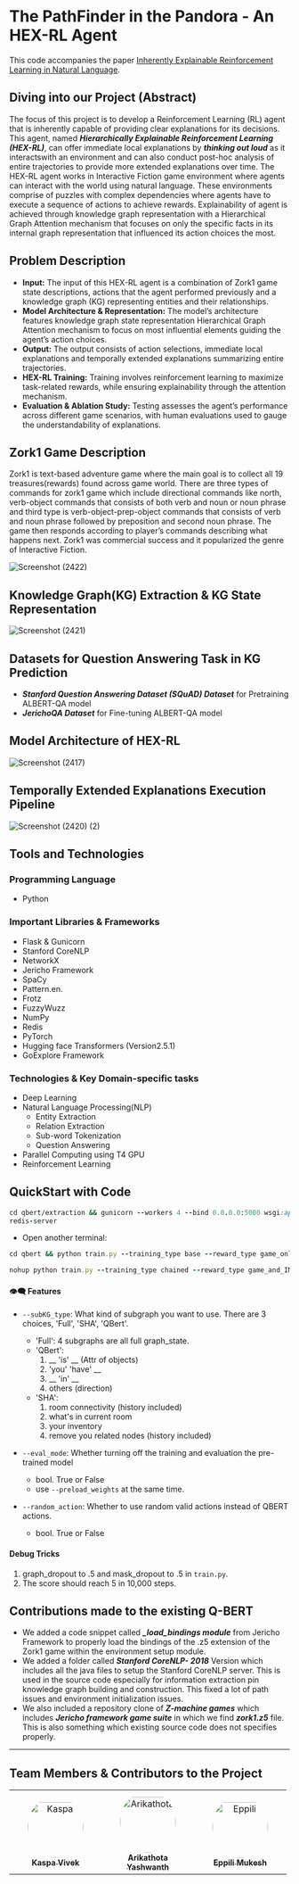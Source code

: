 # The PathFinder in the Pandora - An HEX-RL Agent

This code accompanies the paper [Inherently Explainable Reinforcement Learning in Natural Language](https://arxiv.org/abs/2112.08907).

## Diving into our Project (Abstract)

 The focus of this project is to develop a Reinforcement Learning (RL) agent that is inherently capable of providing clear explanations for its decisions. This agent, named ***Hierarchically Explainable Reinforcement Learning (HEX-RL)***, can offer immediate local explanations by ***thinking out loud*** as it interactswith an environment and can also conduct post-hoc analysis of entire trajectories to provide more extended explanations over time. The HEX-RL agent works in Interactive Fiction game environment where agents can interact with the world using natural language. These environments comprise of puzzles with complex dependencies where agents have to execute a sequence of actions to achieve rewards. Explainability of agent is achieved through knowledge graph representation with a Hierarchical Graph Attention mechanism that focuses on only the specific facts in its internal graph representation that influenced its action choices the most.

 ## Problem Description

-  **Input:** The input of this HEX-RL agent is a combination of Zork1 game state descriptions, actions that the agent performed previously and a knowledge graph (KG) representing entities and their relationships.
-  **Model Architecture & Representation:** The model’s architecture features knowledge graph state representation Hierarchical Graph Attention mechanism to focus on most influential elements guiding the agent’s action choices.
-   **Output:** The output consists of action selections, immediate local explanations and temporally extended explanations summarizing entire trajectories.
-   **HEX-RL Training:** Training involves reinforcement learning to maximize task-related rewards, while ensuring explainability through the attention mechanism.
-   **Evaluation & Ablation Study:** Testing assesses the agent’s performance across different game scenarios, with human evaluations used to gauge the understandability of explanations.

## Zork1 Game Description

Zork1 is text-based adventure game where the main goal is to collect all 19 treasures(rewards) found across game world. There are three types of commands for zork1 game which include directional commands like north, verb-object commands that consists of both verb and noun or noun phrase and third type is verb-object-prep-object commands that consists of verb and noun phrase followed by preposition and second noun phrase. The game then responds according to player’s commands describing what happens next. Zork1 was commercial success and it popularized the genre of Interactive Fiction.

![Screenshot (2422)](https://github.com/Vivekkaspa/EPICS-II-MiniProject/assets/110654004/78519e56-4eb8-4b81-83ee-031b6426b7fc)




## Knowledge Graph(KG) Extraction & KG State Representation

![Screenshot (2421)](https://github.com/Vivekkaspa/EPICS-II-MiniProject/assets/110654004/156ea783-1c7d-41f2-9e57-49a3ffef153b)


## Datasets for Question Answering Task in KG Prediction

- ***Stanford Question Answering Dataset (SQuAD) Dataset***  for Pretraining ALBERT-QA model
-  ***JerichoQA Dataset*** for Fine-tuning ALBERT-QA model


## Model Architecture of HEX-RL

![Screenshot (2417)](https://github.com/Vivekkaspa/EPICS-II-MiniProject/assets/110654004/f96b338a-361a-47f2-8b73-703bc47df293) 

## Temporally Extended Explanations Execution Pipeline
![Screenshot (2420) (2)](https://github.com/Vivekkaspa/EPICS-II-MiniProject/assets/110654004/fc2cb92e-6216-4e64-9f57-72a7fc064204)




## Tools and Technologies

### Programming Language 

- Python

### Important Libraries & Frameworks

-  Flask & Gunicorn
-  Stanford CoreNLP
-  NetworkX
-  Jericho Framework
-   SpaCy
-  Pattern.en.
-   Frotz
-   FuzzyWuzz
-    NumPy
-  Redis
-   PyTorch
-    Hugging face Transformers (Version2.5.1)
-    GoExplore Framework

###  Technologies & Key Domain-specific tasks

-  Deep Learning
-   Natural Language Processing(NLP)
    -  Entity Extraction
    -  Relation Extraction
    -   Sub-word Tokenization
    - Question Answering
-  Parallel Computing using T4 GPU
-   Reinforcement Learning



## QuickStart with Code

```ruby
cd qbert/extraction && gunicorn --workers 4 --bind 0.0.0.0:5000 wsgi:app
redis-server
```

* Open another terminal:
```ruby
cd qbert && python train.py --training_type base --reward_type game_only  --subKG_type QBert
```
```ruby
nohup python train.py --training_type chained --reward_type game_and_IM  --subKG_type QBert --batch_size 2 --seed 0 --preload_weights Q-BERT/qbert/logs/qbert.pt --eval_mode --graph_dropout 0 --mask_dropout 0 --dropout_ratio 0
```

#### :eye_speech_bubble: Features
* `--subKG_type`: What kind of subgraph you want to use. There are 3 choices, 'Full', 'SHA', 'QBert'.
    * 'Full': 4 subgraphs are all full graph_state.
    * 'QBert':
        1. __ 'is' __ (Attr of objects)
        2. 'you' 'have' __
        3. __ 'in' __
        4. others (direction)
    * 'SHA':
        1. room connectivity (history included)
        2. what's in current room
        3. your inventory
        4. remove you related nodes (history included)

* `--eval_mode`: Whether turning off the training and evaluation the pre-trained model
    * bool. True or False
    * use `--preload_weights` at the same time.
    
* `--random_action`: Whether to use random valid actions instead of QBERT actions.
    * bool. True or False


#### Debug Tricks
1. graph_dropout to .5 and mask_dropout to .5 in `train.py`.
2. The score should reach 5 in 10,000 steps.

## Contributions made to the existing Q-BERT 

- We added a code snippet called ***_load_bindings module*** from Jericho Framework to properly load the bindings of the .z5 extension of the Zork1 game within the environment setup module.
- We added a folder called ***Stanford CoreNLP- 2018*** Version which includes all the java files to setup the Stanford CoreNLP server. This is used in the source code especially for information extraction pin knowledge graph building and construction. This fixed a lot of path issues and environment initialization issues.
- We also included a repository clone of ***Z-machine games*** which includes ***Jericho framework game suite*** in which we find ***zork1.z5*** file. This is also something which existing source code does not specifies properly.

-------

## Team Members & Contributors to the Project

<table>
<tr>
    <td align="center" style="word-wrap: break-word; width: 150.0; height: 150.0">
        <a href=https://github.com/Vivekkaspa>
            <img src=https://avatars.githubusercontent.com/u/110654004?s=96&v=4 width="100;"  style="border-radius:50%;align-items:center;justify-content:center;overflow:hidden;padding-top:10px" alt=Kaspa Vivek/>
            <br />
            <sub style="font-size:14px"><b>Kaspa Vivek</b></sub>
        </a>
    </td>
    <td align="center" style="word-wrap: break-word; width: 150.0; height: 150.0">
        <a href=https://github.com/yashwanth2212>
            <img src=https://avatars.githubusercontent.com/u/139617878?v=4 width="100;"  style="border-radius:50%;align-items:center;justify-content:center;overflow:hidden;padding-top:10px" alt=Arikathota Yashwanth/>
            <br />
            <sub style="font-size:14px"><b>Arikathota Yashwanth</b></sub>
        </a>
    </td>
    <td align="center" style="word-wrap: break-word; width: 150.0; height: 150.0">
        <a href=https://github.com/Mukesh-Eppili19>
            <img src=https://avatars.githubusercontent.com/u/132339498?v=4 width="100;"  style="border-radius:50%;align-items:center;justify-content:center;overflow:hidden;padding-top:10px" alt=Eppili Mukesh/>
            <br />
            <sub style="font-size:14px"><b>Eppili Mukesh</b></sub>
        </a>
    </td>
</tr>
</table>






